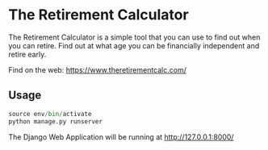 # The Retirement Calculator

The Retirement Calculator is a simple tool that you can use to find out when you can retire. Find out at what age you can be financially independent and retire early.

Find on the web: https://www.theretirementcalc.com/


## Usage

```python
source env/bin/activate
python manage.py runserver 
```

The Django Web Application will be running at http://127.0.0.1:8000/


